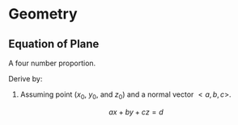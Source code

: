 # Geometry

## Equation of Plane

A four number proportion.

Derive by:

1. Assuming point ($x_0$, $y_0$, and $z_0$) and a normal vector $<a, b, c>$.

$$
ax + by + cz = d
$$
